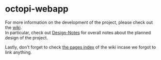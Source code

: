 octopi-webapp
=============
For more information on the development of the project, please check out the [wiki](https://github.com/ucsb-cs-education/octopi-webapp/wiki).  
In particular, check out [Design-Notes](https://github.com/ucsb-cs-education/octopi-webapp/Design-notes) for overall notes about the planned design of the project.

Lastly, don't forget to check [the pages index](https://github.com/ucsb-cs-education/octopi-webapp/wiki/_pages) of the wiki incase we forgot to link anything.
